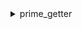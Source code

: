 
<details>
  <summary>prime_getter</summary>
  
    Input : Int 
    Output : Set 

    특정 범위 내의 모드 소수를 반환.
</details>

